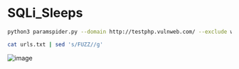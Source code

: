 # SQLi_Sleeps

```sh
python3 paramspider.py --domain http://testphp.vulnweb.com/ --exclude woff,css,js,png,svg,jpg --output /home/hernan/urls.txt

cat urls.txt | sed 's/FUZZ//g'
```
![image](https://user-images.githubusercontent.com/66162160/234191152-7f27d67b-2a32-476d-8668-0334b1ff08ae.png)

